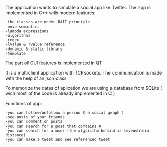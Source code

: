The application wants to simulate a social app like Twitter.
The app is implemented in C++ with modern features:

    -the classes are under RAII principle
    -move semantics
    -lambda expressions
    -algorithms 
    -regex
    -lvalue & rvalue reference
    -dynamic & static library
    -template
    
The part of GUI features is implemented in QT

It is a multiclient application with TCPsockets. The communication is made with the help of an json class

To memorize the datas of aplication we are using a database from SQLite ( wich most of the code is already implemented in C )

Functions of app: 

    -you can follow/unfollow a person ( a social graph )
    -see posts of your friends
    -you can comment on posts
    -you can search for a post that contains #
    -you can search for a user (the algorithm behind is levenshtein distance)
    -you can make a tweet and see referenced tweet 
